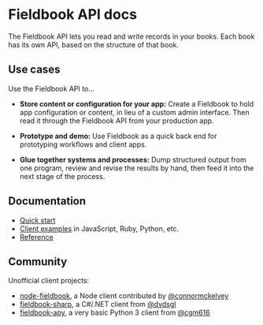 Fieldbook API docs
==================

The Fieldbook API lets you read and write records in your books. Each book has its own API, based on the structure of that book.

Use cases
---------

Use the Fieldbook API to...

* **Store content or configuration for your app:** Create a Fieldbook to hold app configuration or content, in lieu of a custom admin interface. Then read it through the Fieldbook API from your production app.

* **Prototype and demo:** Use Fieldbook as a quick back end for prototyping workflows and client apps.

* **Glue together systems and processes:** Dump structured output from one program, review and revise the results by hand, then feed it into the next stage of the process.

Documentation
-------------

* [Quick start](quick-start.md)
* [Client examples](client-examples.md) in JavaScript, Ruby, Python, etc.
* [Reference](reference.md)

Community
---------

Unofficial client projects:

* [node-fieldbook](https://www.npmjs.com/package/node-fieldbook), a Node client contributed by [@connormckelvey](https://github.com/connormckelvey)
* [fieldbook-sharp](https://github.com/dvdsgl/fieldbook-sharp), a C#/.NET client from [@dvdsgl](https://github.com/dvdsgl)
* [fieldbook-apy](https://github.com/cgm616/fieldbook-apy), a very basic Python 3 client from [@cgm616](https://github.com/cgm616)
